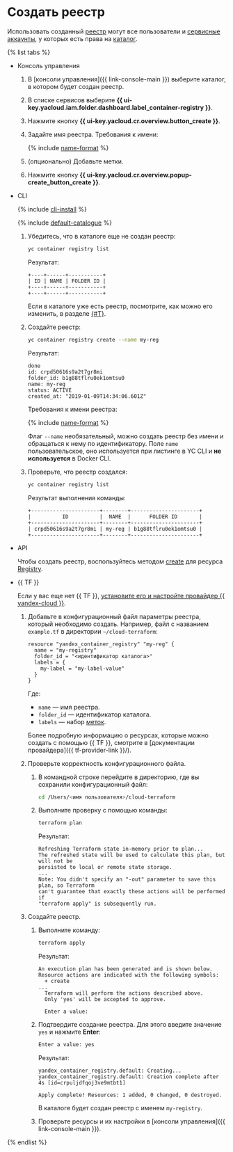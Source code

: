 # Создать реестр

Использовать созданный [реестр](../../concepts/registry.md) могут все пользователи и [сервисные аккаунты](../../../iam/concepts/users/service-accounts.md), у которых есть права на [каталог](../../../resource-manager/concepts/resources-hierarchy.md#folder).

{% list tabs %}

- Консоль управления

  1. В [консоли управления]({{ link-console-main }}) выберите каталог, в котором будет создан реестр.
  1. В списке сервисов выберите **{{ ui-key.yacloud.iam.folder.dashboard.label_container-registry }}**.
  1. Нажмите кнопку **{{ ui-key.yacloud.cr.overview.button_create }}**.
  1. Задайте имя реестра. Требования к имени:

     {% include [name-format](../../../_includes/name-format.md) %}

  1. (опционально) Добавьте метки.
  1. Нажмите кнопку **{{ ui-key.yacloud.cr.overview.popup-create_button_create }}**.

- CLI

  {% include [cli-install](../../../_includes/cli-install.md) %}

  {% include [default-catalogue](../../../_includes/default-catalogue.md) %}

  1. Убедитесь, что в каталоге еще не создан реестр:

     ```bash
     yc container registry list
     ```

     Результат:

     ```text
     +----+------+-----------+
     | ID | NAME | FOLDER ID |
     +----+------+-----------+
     +----+------+-----------+
     ```

     Если в каталоге уже есть реестр, посмотрите, как можно его изменить, в разделе [{#T}](registry-update.md).
  1. Создайте реестр:

     ```bash
     yc container registry create --name my-reg
     ```

     Результат:

     ```text
     done
     id: crpd50616s9a2t7gr8mi
     folder_id: b1g88tflru0ek1omtsu0
     name: my-reg
     status: ACTIVE
     created_at: "2019-01-09T14:34:06.601Z"
     ```

     Требования к имени реестра:

     {% include [name-format](../../../_includes/name-format.md) %}

     Флаг `--name` необязательный, можно создать реестр без имени и обращаться к нему по идентификатору. Поле `name` пользовательское, оно используется при листинге в YC CLI и **не используется** в Docker CLI.
  1. Проверьте, что реестр создался:

     ```bash
     yc container registry list
     ```

     Результат выполнения команды:

     ```text
     +----------------------+--------+----------------------+
     |          ID          |  NAME  |      FOLDER ID       |
     +----------------------+--------+----------------------+
     | crpd50616s9a2t7gr8mi | my-reg | b1g88tflru0ek1omtsu0 |
     +----------------------+--------+----------------------+
     ```

- API

  Чтобы создать реестр, воспользуйтесь методом [create](../../api-ref/Registry/create.md) для ресурса [Registry](../../api-ref/Registry/).

- {{ TF }}

  Если у вас еще нет {{ TF }}, [установите его и настройте провайдер {{ yandex-cloud }}](../../../tutorials/infrastructure-management/terraform-quickstart.md#install-terraform).
  1. Добавьте в конфигурационный файл параметры реестра, который необходимо создать. Например, файл с названием `example.tf` в директории `~/cloud-terraform`:

     ```hcl
     resource "yandex_container_registry" "my-reg" {
       name = "my-registry"
       folder_id = "<идентификатор каталога>"
       labels = {
         my-label = "my-label-value"
       }
     }
     ```

     Где:
     * `name` — имя реестра.
     * `folder_id` — идентификатор каталога.
     * `labels` — набор [меток](../../../resource-manager/concepts/labels.md).

     Более подробную информацию о ресурсах, которые можно создать с помощью {{ TF }}, смотрите в [документации провайдера]({{ tf-provider-link }}/).
  1. Проверьте корректность конфигурационного файла.
     1. В командной строке перейдите в директорию, где вы сохранили конфигурационный файл:

        ```bash
        cd /Users/<имя пользователя>/cloud-terraform
        ```

     1. Выполните проверку с помощью команды:

        ```bash
        terraform plan
        ```

        Результат:

        ```text
        Refreshing Terraform state in-memory prior to plan...
        The refreshed state will be used to calculate this plan, but will not be
        persisted to local or remote state storage.
        ...
        Note: You didn't specify an "-out" parameter to save this plan, so Terraform
        can't guarantee that exactly these actions will be performed if
        "terraform apply" is subsequently run.
        ```

  1. Создайте реестр.
     1. Выполните команду:

        ```bash
        terraform apply
        ```

        Результат:

        ```text
        An execution plan has been generated and is shown below.
        Resource actions are indicated with the following symbols:
          + create
        ...
          Terraform will perform the actions described above.
          Only 'yes' will be accepted to approve.

          Enter a value:
        ```

     1. Подтвердите создание реестра. Для этого введите значение `yes` и нажмите **Enter**:

        ```bash
        Enter a value: yes
        ```

        Результат:

        ```text
        yandex_container_registry.default: Creating...
        yandex_container_registry.default: Creation complete after 4s [id=crpuljdfqoj3ve9mtbt1]

        Apply complete! Resources: 1 added, 0 changed, 0 destroyed.
        ```

        В каталоге будет создан реестр с именем `my-registry`.
     1. Проверьте ресурсы и их настройки в [консоли управления]({{ link-console-main }}).

{% endlist %}